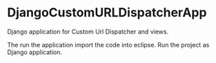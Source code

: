 DjangoCustomURLDispatcherApp
============================

Django application for Custom Url Dispatcher and views.

The run the application import the code into eclipse. Run the project as Django application.
